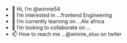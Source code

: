 - 👋 Hi, I’m @winnie54
- 👀 I’m interested in ...frontend Engineering 
- 🌱 I’m currently learning on ...Alx africa
- 💞️ I’m looking to collaborate on ... 
- 📫 How to reach me ...@winnie_eluu on twiter

<!---
winnie54/winnie54 is a ✨ special ✨ repository because its `README.md` (this file) appears on your GitHub profile.
You can click the Preview link to take a look at your changes.
--->
